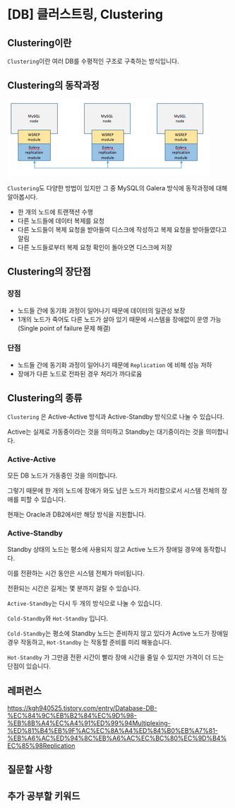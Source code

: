 # [DB] 클러스트링, Clustering

## Clustering이란

`Clustering`이란 여러 DB를 수평적인 구조로 구축하는 방식입니다.



## Clustering의 동작과정

![img](../images/DB/07_Clustering.png)

`Clustering`도 다양한 방법이 있지만 그 중 MySQL의 Galera 방식에 동작과정에 대해 알아봅시다.

* 한 개의 노드에 트랜잭션 수행
* 다른 노드들에 데이터 복제를 요청
* 다른 노드들이 복제 요청을 받아들여 디스크에 작성하고 복제 요청을 받아들였다고 알림
* 다른 노드들로부터 복제 요청 확인이 돌아오면 디스크에 저장



## Clustering의 장단점

### 장점

* 노드들 간에 동기화 과정이 일어나기 때문에 데이터의 일관성 보장
* 1개의 노드가 죽어도 다른 노드가 살아 있기 때문에 시스템을 장애없이 운영 가능(Single point of failure 문제 해결)

### 단점

* 노드들 간에 동기화 과정이 일어나기 때문에 `Replication` 에 비해 성능 저하
* 장애가 다른 노드로 전파된 경우 처리가 까다로움





## Clustering의 종류

`Clustering` 은 Active-Active 방식과 Active-Standby 방식으로 나눌 수 있습니다.

Active는 실제로 가동중이라는 것을 의미하고 Standby는 대기중이라는 것을 의미합니다.

### Active-Active

모든 DB 노드가 가동중인 것을 의미합니다.

그렇기 때문에 한 개의 노드에 장애가 와도 남은 노드가 처리함으로서 시스템 전체의 장애를 피할 수 있습니다.

현재는 Oracle과 DB2에서만 해당 방식을 지원합니다.



### Active-Standby

Standby 상태의 노드는 평소에 사용되지 않고 Active 노드가 장애일 경우에 동작합니다.

이를 전환하는 시간 동안은 시스템 전체가 마비됩니다.

전환되는 시간은 길게는 몇 분까지 걸릴 수 있습니다.

`Active-Standby`는 다시 두 개의 방식으로 나눌 수 있습니다.

`Cold-Standby`와 `Hot-Standby` 입니다.

`Cold-Standby`는 평소에 Standby 노드는 준비하지 않고 있다가 Active 노드가 장애일 경우 작동하고,  `Hot-Standby` 는 작동할 준비를 미리 해놓습니다.

 `Hot-Standby` 가 그만큼 전환 시간이 빨라 장애 시간을 줄일 수 있지만 가격이 더 드는 단점이 있습니다.





## 레퍼런스

https://kgh940525.tistory.com/entry/Database-DB-%EC%84%9C%EB%B2%84%EC%9D%98-%EB%8B%A4%EC%A4%91%ED%99%94Multiplexing-%ED%81%B4%EB%9F%AC%EC%8A%A4%ED%84%B0%EB%A7%81-%EB%A6%AC%ED%94%8C%EB%A6%AC%EC%BC%80%EC%9D%B4%EC%85%98Replication

## 질문할 사항

## 추가 공부할 키워드